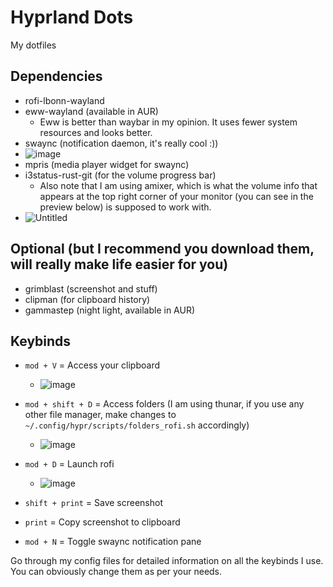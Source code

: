 # Hyprland Dots

My dotfiles

## Dependencies
- rofi-lbonn-wayland
- eww-wayland (available in AUR)
  - Eww is better than waybar in my opinion. It uses fewer system resources and looks better.
- swaync (notification daemon, it's really cool :))
- ![image](https://github.com/Asif-Tanvir-2006/hyprland_dots/assets/98411318/02af7aa7-ed60-44f9-8fc2-4696da7d39b0)
- mpris (media player widget for swaync)
- i3status-rust-git (for the volume progress bar)
  - Also note that I am using amixer, which is what the volume info that appears at the top right corner of your monitor (you can see in the preview below) is supposed to work with.
- ![Untitled](https://github.com/Asif-Tanvir-2006/hyprland_dots/assets/98411318/b6b22030-560e-4dbc-b5f0-fc18d4ed9ab1)

## Optional (but I recommend you download them, will really make life easier for you)
- grimblast (screenshot and stuff)
- clipman (for clipboard history)
- gammastep (night light, available in AUR)

## Keybinds
- `mod + V` = Access your clipboard
  - ![image](https://github.com/Asif-Tanvir-2006/hyprland_dots/assets/98411318/faf79cd4-8ee8-4a40-b3a3-18ad5b99f882)

- `mod + shift + D` = Access folders (I am using thunar, if you use any other file manager, make changes to `~/.config/hypr/scripts/folders_rofi.sh` accordingly)
  - ![image](https://github.com/Asif-Tanvir-2006/hyprland_dots/assets/98411318/23f856fb-c7a0-49e9-af68-d1bd4539353d)

- `mod + D` = Launch rofi
  - ![image](https://github.com/Asif-Tanvir-2006/hyprland_dots/assets/98411318/5ef78958-7f54-4ebf-b7e9-ca2c94e90526)


- `shift + print` = Save screenshot
- `print` = Copy screenshot to clipboard
- `mod + N` = Toggle swaync notification pane

Go through my config files for detailed information on all the keybinds I use. You can obviously change them as per your needs.
